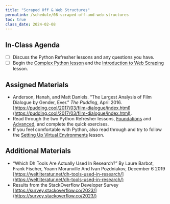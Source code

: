 ```yaml
---
title: "Scraped Off & Web Structures"
permalink: /schedule/08-scraped-off-and-web-structures
toc: true
class_date: 2024-02-08
---
```


## In-Class Agenda

- [ ] Discuss the Python Refresher lessons and any questions you have.
- [ ] Begin the [Complex Python lesson]({{site.baseurl}}/materials/creating-curating-humanities-data/04-complex-python) and the [Introduction to Web Scraping]({{site.baseurl}}/materials/creating-curating-humanities-data/05-web-scraping) lesson.

## Assigned Materials

- Anderson, Hanah, and Matt Daniels. “The Largest Analysis of Film Dialogue by Gender, Ever.” *The Pudding*, April 2016. [https://pudding.cool/2017/03/film-dialogue/index.html](https://pudding.cool/2017/03/film-dialogue/index.html).
- Read through the two Python Refresher lessons, [Foundations]({{site.baseurl}}/materials/creating-curating-humanities-data/01-python-refresher-foundations) and [Advanced]({{site.baseurl}}/materials/creating-curating-humanities-data/02-python-refresher-advanced), and complete the quick exercises.
- If you feel comfortable with Python, also read through and try to follow the [Setting Up Virtual Environments]({{site.baseurl}}/materials/creating-curating-humanities-data/03-virtual-environments) lesson.

## Additional Materials

- “Which Dh Tools Are Actually Used In Research?” By Laure Barbot, Frank Fischer, Yoann Moranville And Ivan Pozdniakov, December 6 2019 [https://weltliteratur.net/dh-tools-used-in-research/](https://weltliteratur.net/dh-tools-used-in-research/)
- Results from the StackOverflow Developer Survey [https://survey.stackoverflow.co/2023/](https://survey.stackoverflow.co/2023/) 
